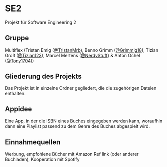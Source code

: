 # SE2
Projekt für Software Engineering 2

## Gruppe
Multiflex (Tristan Emig ([@TristanMrb](https://github.com/TristanMrb)), Benno Grimm ([@Grimmig18](https://github.com/Grimmig18)), Tizian Groß ([@Tizian123](https://github.com/Tizian123)), Marcel Mertens ([@NerdyStuff](https://github.com/NerdyStuff)) & Anton Ochel ([@Tony1704](https://github.com/Tony1704)))

## Gliederung des Projekts
Das Projekt ist in einzelne Ordner gegliedert, die die zugehörigen Dateien enthalten.

## Appidee
Eine App, in der die ISBN eines Buches eingegeben werden kann, woraufhin dann eine Playlist passend zu dem Genre des Buches abgespielt wird.

## Einnahmequellen
Werbung, empfohlene Bücher mit Amazon Ref link (oder anderer Buchladen), Kooperation mit Spotify
